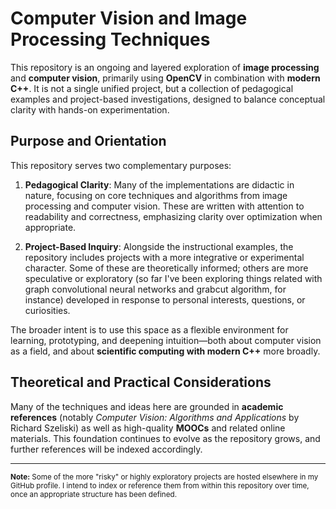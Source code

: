 # Computer Vision and Image Processing Techniques

This repository is an ongoing and layered exploration of **image processing** and **computer vision**, primarily using **OpenCV** in combination with **modern C++**. It is not a single unified project, but a collection of pedagogical examples and project-based investigations, designed to balance conceptual clarity with hands-on experimentation.

## Purpose and Orientation

This repository serves two complementary purposes:

1. **Pedagogical Clarity**: Many of the implementations are didactic in nature, focusing on core techniques and algorithms from image processing and computer vision. These are written with attention to readability and correctness, emphasizing clarity over optimization when appropriate.

2. **Project-Based Inquiry**: Alongside the instructional examples, the repository includes projects with a more integrative or experimental character. Some of these are theoretically informed; others are more speculative or exploratory (so far I've been exploring things related with graph convolutional neural networks and grabcut algorithm, for instance) developed in response to personal interests, questions, or curiosities.

The broader intent is to use this space as a flexible environment for learning, prototyping, and deepening intuition—both about computer vision as a field, and about **scientific computing with modern C++** more broadly.

## Theoretical and Practical Considerations

Many of the techniques and ideas here are grounded in **academic references** (notably *Computer Vision: Algorithms and Applications* by Richard Szeliski) as well as high-quality **MOOCs** and related online materials. This foundation continues to evolve as the repository grows, and further references will be indexed accordingly.

---

<sub>**Note:** Some of the more "risky" or highly exploratory projects are hosted elsewhere in my GitHub profile. I intend to index or reference them from within this repository over time, once an appropriate structure has been defined.</sub>
